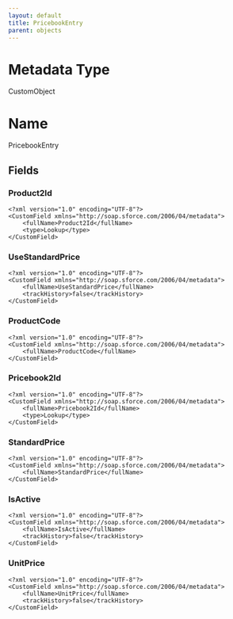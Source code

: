 ```yaml
---
layout: default
title: PricebookEntry
parent: objects
---
```

# Metadata Type
CustomObject

# Name
PricebookEntry
## Fields
### Product2Id

```
<?xml version="1.0" encoding="UTF-8"?>
<CustomField xmlns="http://soap.sforce.com/2006/04/metadata">
    <fullName>Product2Id</fullName>
    <type>Lookup</type>
</CustomField>
```
### UseStandardPrice

```
<?xml version="1.0" encoding="UTF-8"?>
<CustomField xmlns="http://soap.sforce.com/2006/04/metadata">
    <fullName>UseStandardPrice</fullName>
    <trackHistory>false</trackHistory>
</CustomField>
```
### ProductCode

```
<?xml version="1.0" encoding="UTF-8"?>
<CustomField xmlns="http://soap.sforce.com/2006/04/metadata">
    <fullName>ProductCode</fullName>
</CustomField>
```
### Pricebook2Id

```
<?xml version="1.0" encoding="UTF-8"?>
<CustomField xmlns="http://soap.sforce.com/2006/04/metadata">
    <fullName>Pricebook2Id</fullName>
    <type>Lookup</type>
</CustomField>
```
### StandardPrice

```
<?xml version="1.0" encoding="UTF-8"?>
<CustomField xmlns="http://soap.sforce.com/2006/04/metadata">
    <fullName>StandardPrice</fullName>
</CustomField>
```
### IsActive

```
<?xml version="1.0" encoding="UTF-8"?>
<CustomField xmlns="http://soap.sforce.com/2006/04/metadata">
    <fullName>IsActive</fullName>
    <trackHistory>false</trackHistory>
</CustomField>
```
### UnitPrice

```
<?xml version="1.0" encoding="UTF-8"?>
<CustomField xmlns="http://soap.sforce.com/2006/04/metadata">
    <fullName>UnitPrice</fullName>
    <trackHistory>false</trackHistory>
</CustomField>
```
